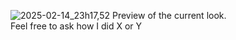 ![2025-02-14_23h17,52](https://github.com/user-attachments/assets/5d99b823-0a57-44ba-a92b-8fcfc85778c7)
Preview of the current look.  
Feel free to ask how I did X or Y
